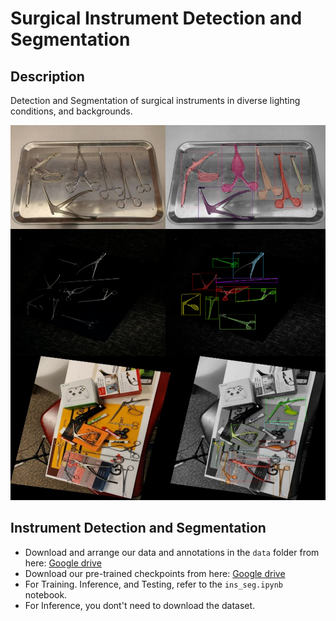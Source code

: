 # Surgical Instrument Detection and Segmentation
## Description
Detection and Segmentation of surgical instruments in diverse lighting conditions, and backgrounds.  

<p align="center">
<img src="images/Picture1.png" width="600" height="600">
</p>

## Instrument Detection and Segmentation
- Download and arrange our data and annotations in the `data` folder from here: [Google drive]()
- Download our pre-trained checkpoints from here: [Google drive]()
- For Training. Inference, and Testing, refer to the `ins_seg.ipynb` notebook.
- For Inference, you dont't need to download the dataset.




